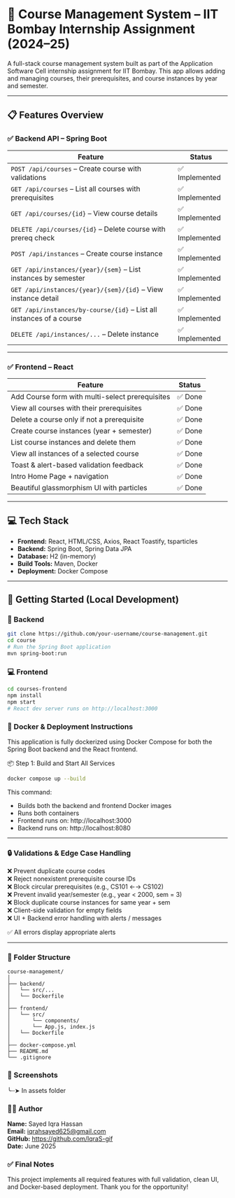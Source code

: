 
# 🧠 Course Management System – IIT Bombay Internship Assignment (2024–25)

A full-stack course management system built as part of the Application Software Cell internship assignment for IIT Bombay. This app allows adding and managing courses, their prerequisites, and course instances by year and semester.

---

## 📋 Features Overview

### ✅ Backend API – Spring Boot

| Feature | Status |
|--------|--------|
| `POST /api/courses` – Create course with validations | ✅ Implemented |
| `GET /api/courses` – List all courses with prerequisites | ✅ Implemented |
| `GET /api/courses/{id}` – View course details | ✅ Implemented |
| `DELETE /api/courses/{id}` – Delete course with prereq check | ✅ Implemented |
| `POST /api/instances` – Create course instance | ✅ Implemented |
| `GET /api/instances/{year}/{sem}` – List instances by semester | ✅ Implemented |
| `GET /api/instances/{year}/{sem}/{id}` – View instance detail | ✅ Implemented |
| `GET /api/instances/by-course/{id}` – List all instances of a course | ✅ Implemented |
| `DELETE /api/instances/...` – Delete instance | ✅ Implemented |

---

### ✅ Frontend – React

| Feature | Status |
|--------|--------|
| Add Course form with multi-select prerequisites | ✅ Done |
| View all courses with their prerequisites | ✅ Done |
| Delete a course only if not a prerequisite | ✅ Done |
| Create course instances (year + semester) | ✅ Done |
| List course instances and delete them | ✅ Done |
| View all instances of a selected course | ✅ Done |
| Toast & alert-based validation feedback | ✅ Done |
| Intro Home Page + navigation | ✅ Done |
| Beautiful glassmorphism UI with particles | ✅ Done |

---

## 💻 Tech Stack

- **Frontend:** React, HTML/CSS, Axios, React Toastify, tsparticles
- **Backend:** Spring Boot, Spring Data JPA
- **Database:** H2 (in-memory)
- **Build Tools:** Maven, Docker
- **Deployment:** Docker Compose

---

## 🚀 Getting Started (Local Development)

### 🧪 Backend

```bash
git clone https://github.com/your-username/course-management.git
cd course
# Run the Spring Boot application
mvn spring-boot:run
```

### 💻 Frontend

```bash
cd courses-frontend
npm install
npm start
# React dev server runs on http://localhost:3000
```

### 🐳 Docker & Deployment Instructions

This application is fully dockerized using Docker Compose for both the Spring Boot backend and the React frontend.

📦 Step 1: Build and Start All Services

```bash
docker compose up --build
```

This command:
- Builds both the backend and frontend Docker images
- Runs both containers
- Frontend runs on: http://localhost:3000
- Backend runs on: http://localhost:8080

---

### 🔒 Validations & Edge Case Handling

❌ Prevent duplicate course codes  
❌ Reject nonexistent prerequisite course IDs  
❌ Block circular prerequisites (e.g., CS101 ←→ CS102)  
❌ Prevent invalid year/semester (e.g., year < 2000, sem = 3)  
❌ Block duplicate course instances for same year + sem  
❌ Client-side validation for empty fields  
❌ UI + Backend error handling with alerts / messages  

✅ All errors display appropriate alerts

---

### 📁 Folder Structure

```
course-management/
│
├── backend/
│   └── src/...
│   └── Dockerfile
│
├── frontend/
│   └── src/
│       └── components/
│       └── App.js, index.js
│   └── Dockerfile
│
├── docker-compose.yml
├── README.md
└── .gitignore
```

### 📸 Screenshots

╰┈➤ In assets folder 

### 👩‍💻 Author

**Name:** Sayed Iqra Hassan  
**Email:** iqrahsayed625@gmail.com  
**GitHub:** https://github.com/IqraS-gif  
**Date:** June 2025  

### ✅ Final Notes

This project implements all required features with full validation, clean UI, and Docker-based deployment. Thank you for the opportunity!
```
